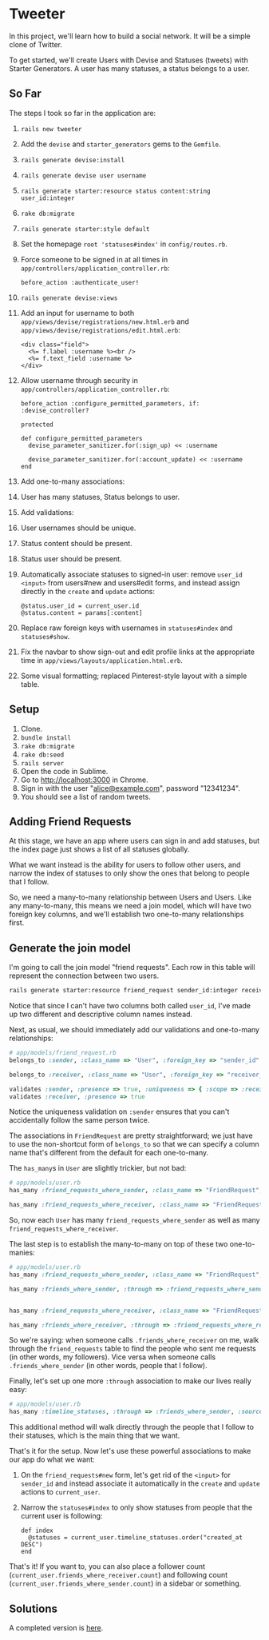 # Tweeter

In this project, we'll learn how to build a social network. It will be a simple clone of Twitter.

To get started, we'll create Users with Devise and Statuses (tweets) with Starter Generators. A user has many statuses, a status belongs to a user.

## So Far

The steps I took so far in the application are:

 1. `rails new tweeter`
 1. Add the `devise` and `starter_generators` gems to the `Gemfile`.
 1. `rails generate devise:install`
 1. `rails generate devise user username`
 1. `rails generate starter:resource status content:string user_id:integer`
 1. `rake db:migrate`
 1. `rails generate starter:style default`
 1. Set the homepage `root 'statuses#index'` in `config/routes.rb`.
 1. Force someone to be signed in at all times in `app/controllers/application_controller.rb`:

        before_action :authenticate_user!

 1. `rails generate devise:views`
 1. Add an input for username to both `app/views/devise/registrations/new.html.erb` and `app/views/devise/registrations/edit.html.erb`:

        <div class="field">
          <%= f.label :username %><br />
          <%= f.text_field :username %>
        </div>

 1. Allow username through security in `app/controllers/application_controller.rb`:

        before_action :configure_permitted_parameters, if: :devise_controller?

        protected

        def configure_permitted_parameters
          devise_parameter_sanitizer.for(:sign_up) << :username

          devise_parameter_sanitizer.for(:account_update) << :username
        end

 1. Add one-to-many associations:
  1. User has many statuses, Status belongs to user.
 1. Add validations:
  1. User usernames should be unique.
  1. Status content should be present.
  1. Status user should be present.
 1. Automatically associate statuses to signed-in user: remove `user_id` `<input>` from users#new and users#edit forms, and instead assign directly in the `create` and `update` actions:

        @status.user_id = current_user.id
        @status.content = params[:content]

 1. Replace raw foreign keys with usernames in `statuses#index` and `statuses#show`.
 1. Fix the navbar to show sign-out and edit profile links at the appropriate time in `app/views/layouts/application.html.erb`.
 1. Some visual formatting; replaced Pinterest-style layout with a simple table.

## Setup

 1. Clone.
 1. `bundle install`
 1. `rake db:migrate`
 1. `rake db:seed`
 1. `rails server`
 1. Open the code in Sublime.
 1. Go to [http://localhost:3000](http://localhost:3000) in Chrome.
 1. Sign in with the user "alice@example.com", password "12341234".
 1. You should see a list of random tweets.

## Adding Friend Requests

At this stage, we have an app where users can sign in and add statuses, but the index page just shows a list of all statuses globally.

What we want instead is the ability for users to follow other users, and narrow the index of statuses to only show the ones that belong to people that I follow.

So, we need a many-to-many relationship between Users and Users. Like any many-to-many, this means we need a join model, which will have two foreign key columns, and we'll establish two one-to-many relationships first.

## Generate the join model

I'm going to call the join model "friend requests". Each row in this table will represent the connection between two users.

```bash
rails generate starter:resource friend_request sender_id:integer receiver_id:integer
```

Notice that since I can't have two columns both called `user_id`, I've made up two different and descriptive column names instead.

Next, as usual, we should immediately add our validations and one-to-many relationships:

```ruby
# app/models/friend_request.rb
belongs_to :sender, :class_name => "User", :foreign_key => "sender_id"

belongs_to :receiver, :class_name => "User", :foreign_key => "receiver_id"

validates :sender, :presence => true, :uniqueness => { :scope => :receiver }
validates :receiver, :presence => true
```

Notice the uniqueness validation on `:sender` ensures that you can't accidentally follow the same person twice.

The associations in `FriendRequest` are pretty straightforward; we just have to use the non-shortcut form of `belongs_to` so that we can specify a column name that's different from the default for each one-to-many.

The `has_many`s in `User` are slightly trickier, but not bad:

```ruby
# app/models/user.rb
has_many :friend_requests_where_sender, :class_name => "FriendRequest", :foreign_key => "sender_id"

has_many :friend_requests_where_receiver, :class_name => "FriendRequest", :foreign_key => "receiver_id"
```

So, now each `User` has many `friend_requests_where_sender` as well as many `friend_requests_where_receiver`.

The last step is to establish the many-to-many on top of these two one-to-manies:

```ruby
# app/models/user.rb
has_many :friend_requests_where_sender, :class_name => "FriendRequest", :foreign_key => "sender_id"

has_many :friends_where_sender, :through => :friend_requests_where_sender, :source => :receiver


has_many :friend_requests_where_receiver, :class_name => "FriendRequest", :foreign_key => "receiver_id"

has_many :friends_where_receiver, :through => :friend_requests_where_receiver, :source => :sender
```

So we're saying: when someone calls `.friends_where_receiver` on me, walk through the `friend_requests` table to find the people who sent me requests (in other words, my followers). Vice versa when someone calls `.friends_where_sender` (in other words, people that I follow).

Finally, let's set up one more `:through` association to make our lives really easy:


```ruby
# app/models/user.rb
has_many :timeline_statuses, :through => :friends_where_sender, :source => :statuses
```

This additional method will walk directly through the people that I follow to their statuses, which is the main thing that we want.

That's it for the setup. Now let's use these powerful associations to make our app do what we want:

 1. On the `friend_requests#new` form, let's get rid of the `<input>` for `sender_id` and instead associate it automatically in the `create` and `update` actions to `current_user`.
 1. Narrow the `statuses#index` to only show statuses from people that the current user is following:

        def index
          @statuses = current_user.timeline_statuses.order("created_at DESC")
        end

That's it! If you want to, you can also place a follower count (`current_user.friends_where_receiver.count`) and following count (`current_user.friends_where_sender.count`) in a sidebar or something.

## Solutions

A completed version is [here](../../../tweeter_solutions).
